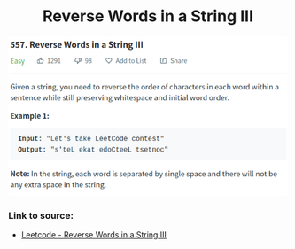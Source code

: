 <h1 align="center">Reverse Words in a String III</h1>

![alt text](https://raw.githubusercontent.com/matthew01lokiet/Github-repos-images/main/Algs/String/A7UUBnoI_o.png)


### Link to source: 
- <a href="https://leetcode.com/problems/reverse-words-in-a-string-iii/">Leetcode - Reverse Words in a String III</a>


